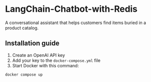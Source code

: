 # LangChain-Chatbot-with-Redis

A conversational assistant that helps customers find items buried in a product catalog.

## Installation guide

1. Create an OpenAI API key
2. Add your key to the `docker-compose.yml` file
3. Start Docker with this command:

```
docker compose up
```
